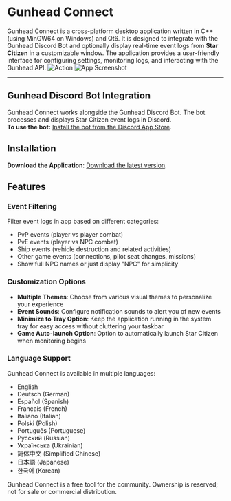# Gunhead Connect

Gunhead Connect is a cross-platform desktop application written in C++ (using MinGW64 on Windows) and Qt6. It is designed to integrate with the Gunhead Discord Bot and optionally display real-time event logs from **Star Citizen** in a customizable window. The application provides a user-friendly interface for configuring settings, monitoring logs, and interacting with the Gunhead API.
![Action](https://robertsspaceindustries.com/imager/HNz6d4oy0zuFLW4tJDcYfsxz0M0=/fit-in/1680x1050/https://media.discordapp.net/attachments/1195698429024800859/1376913492388483082/image.png%3Fex%3D6837b6de%26is%3D6836655e%26hm%3D75b7dfe86598c47abb8c6fb0b8bf07fb5faeaea4c5967114568ccd2fcf725578%26format%3Dwebp%26quality%3Dlossless%26width%3D1522%26height%3D856)
![App Screenshot](https://i.imgur.com/gGIvUYl.png)

---

## Gunhead Discord Bot Integration

Gunhead Connect works alongside the Gunhead Discord Bot. The bot processes and displays Star Citizen event logs in Discord.  
**To use the bot:**
 [Install the bot from the Discord App Store](https://discord.com/discovery/applications/1330870778891206707).

## Installation

 **Download the Application**:
    [Download the latest version](https://gunhead.sparked.network/static/data/Gunhead.msi).

## Features

### Event Filtering
Filter event logs in app based on different categories:
- PvP events (player vs player combat)
- PvE events (player vs NPC combat)
- Ship events (vehicle destruction and related activities)
- Other game events (connections, pilot seat changes, missions)
- Show full NPC names or just display "NPC" for simplicity

### Customization Options
- **Multiple Themes**: Choose from various visual themes to personalize your experience
- **Event Sounds**: Configure notification sounds to alert you of new events
- **Minimize to Tray Option**: Keep the application running in the system tray for easy access without cluttering your taskbar
- **Game Auto-launch Option**: Option to automatically launch Star Citizen when monitoring begins

### Language Support
Gunhead Connect is available in multiple languages:
- English
- Deutsch (German)
- Español (Spanish)
- Français (French)
- Italiano (Italian)
- Polski (Polish)
- Português (Portuguese)
- Русский (Russian)
- Українська (Ukrainian)
- 简体中文 (Simplified Chinese)
- 日本語 (Japanese)
- 한국어 (Korean)

Gunhead Connect is a free tool for the community. Ownership is reserved; not for sale or commercial distribution.